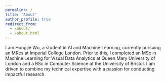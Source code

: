 ```yaml
---
permalink: /
title: "About"
author_profile: true
redirect_from: 
  - /about/
  - /about.html
---
```


I am Hongjie Wu, a student in AI and Machine Learning, currently pursuing an MRes at Imperial College London. Prior to this, I completed an MSc in Machine Learning for Visual Data Analytics at Queen Mary University of London and a BSc in Computer Science at the University of Bristol. I am driven to combine my technical expertise with a passion for conducting impactful research.

<!-- I am seeking a Ph.D. position starting in Fall 2025. If you are interested in my profile, please feel free to reach out. -->